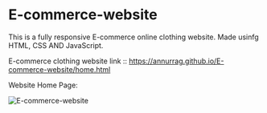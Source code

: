 # E-commerce-website
This is a fully responsive E-commerce online clothing website. Made usinfg HTML, CSS AND JavaScript.

E-commerce clothing website link :: https://annurrag.github.io/E-commerce-website/home.html

Website Home Page:

![E-commerce-website](https://github.com/Annurrag/E-commerce-website/assets/88084545/161c9c20-5fd6-4cf0-8a2c-80c0095697aa)
